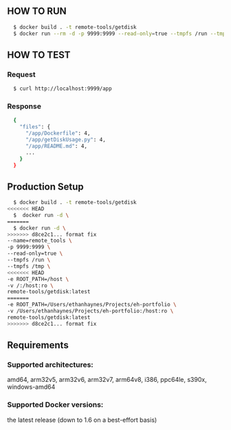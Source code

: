 ## HOW TO RUN
```sh
  $ docker build . -t remote-tools/getdisk 
  $ docker run --rm -d -p 9999:9999 --read-only=true --tmpfs /run --tmpfs /tmp -v "$(pwd)":/app:ro remote-tools/getdisk:latest
```

## HOW TO TEST

### Request
```sh
  $ curl http://localhost:9999/app
```
### Response
```sh
  {
    "files": {
      "/app/Dockerfile": 4,
      "/app/getDiskUsage.py": 4,
      "/app/README.md": 4,
      ...
    }
  }
```

## Production Setup
```sh
  $ docker build . -t remote-tools/getdisk
<<<<<<< HEAD
  $  docker run -d \
=======
  $ docker run -d \
>>>>>>> d8ce2c1... format fix
--name=remote_tools \
-p 9999:9999 \
--read-only=true \
--tmpfs /run \
--tmpfs /tmp \
<<<<<<< HEAD
-e ROOT_PATH=/host \
-v /:/host:ro \
remote-tools/getdisk:latest
=======
-e ROOT_PATH=/Users/ethanhaynes/Projects/eh-portfolio \
-v /Users/ethanhaynes/Projects/eh-portfolio:/host:ro \
remote-tools/getdisk:latest  
>>>>>>> d8ce2c1... format fix
```

## Requirements
### Supported architectures:
amd64, arm32v5, arm32v6, arm32v7, arm64v8, i386, ppc64le, s390x, windows-amd64

### Supported Docker versions:
the latest release (down to 1.6 on a best-effort basis)
